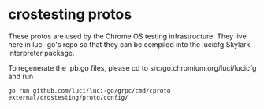 # crostesting protos

These protos are used by the Chrome OS testing infrastructure. They live here in
luci-go's repo so that they can be compiled into the lucicfg Skylark
interpreter package.

To regenerate the .pb.go files, please cd to src/go.chromium.org/luci/lucicfg
and run

```shell
go run github.com/luci/luci-go/grpc/cmd/cproto external/crostesting/proto/config/
```
